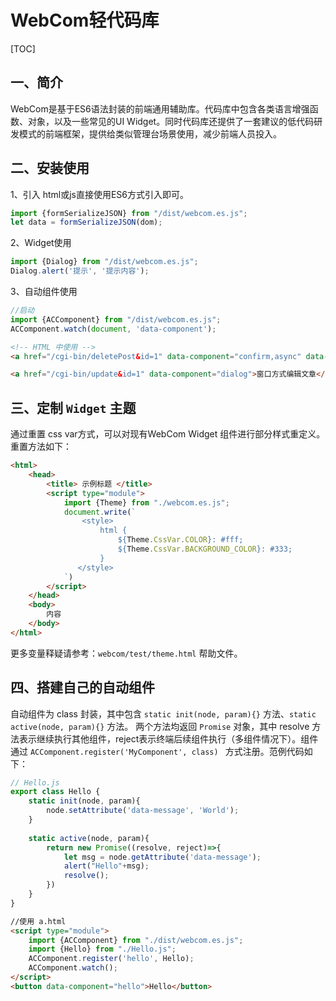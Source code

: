 # WebCom轻代码库

[TOC]

## 一、简介

WebCom是基于ES6语法封装的前端通用辅助库。代码库中包含各类语言增强函数、对象，以及一些常见的UI Widget。同时代码库还提供了一套建议的低代码研发模式的前端框架，提供给类似管理台场景使用，减少前端人员投入。

## 二、安装使用

1、引入
html或js直接使用ES6方式引入即可。

<script src="/dist/webcom.es.js" type="module"></script>

```js
import {formSerializeJSON} from "/dist/webcom.es.js";
let data = formSerializeJSON(dom);
```

2、Widget使用

```js
import {Dialog} from "/dist/webcom.es.js";
Dialog.alert('提示', '提示内容');
```

3、自动组件使用

```js
//启动
import {ACComponent} from "/dist/webcom.es.js";
ACComponent.watch(document, 'data-component');
```

```html
<!-- HTML 中使用 -->
<a href="/cgi-bin/deletePost&id=1" data-component="confirm,async" data-confirm-message="确认删除该文章？">删除文章</a>

<a href="/cgi-bin/update&id=1" data-component="dialog">窗口方式编辑文章</a>
```

## 三、定制 `Widget` 主题

通过重置 css var方式，可以对现有WebCom Widget 组件进行部分样式重定义。重置方法如下：
```html
<html>
    <head>
        <title> 示例标题 </title>
        <script type="module">
            import {Theme} from "./webcom.es.js";
        	document.write(`
        		<style>
        			html {
        				${Theme.CssVar.COLOR}: #fff;
        				${Theme.CssVar.BACKGROUND_COLOR}: #333;
        			}
	 	       </style>
        	`)
        </script>
    </head>
    <body>
        内容
    </body>
</html>
```

更多变量释疑请参考：`webcom/test/theme.html` 帮助文件。

## 四、搭建自己的自动组件

自动组件为 class 封装，其中包含 `static init(node, param){}` 方法、`static active(node, param){}` 方法。
两个方法均返回 `Promise` 对象，其中 resolve 方法表示继续执行其他组件，reject表示终端后续组件执行（多组件情况下）。组件通过 `ACComponent.register('MyComponent', class) ` 方式注册。范例代码如下：

```js
// Hello.js
export class Hello {
    static init(node, param){
        node.setAttribute('data-message', 'World');
    }
    
	static active(node, param){
        return new Promise((resolve, reject)=>{
            let msg = node.getAttribute('data-message');
            alert("Hello"+msg);
            resolve();
        })
    }
}   	
```

```html
//使用 a.html
<script type="module">
	import {ACComponent} from "./dist/webcom.es.js";
	import {Hello} from "./Hello.js";
    ACComponent.register('hello', Hello);
	ACComponent.watch();
</script>
<button data-component="hello">Hello</button>

```

